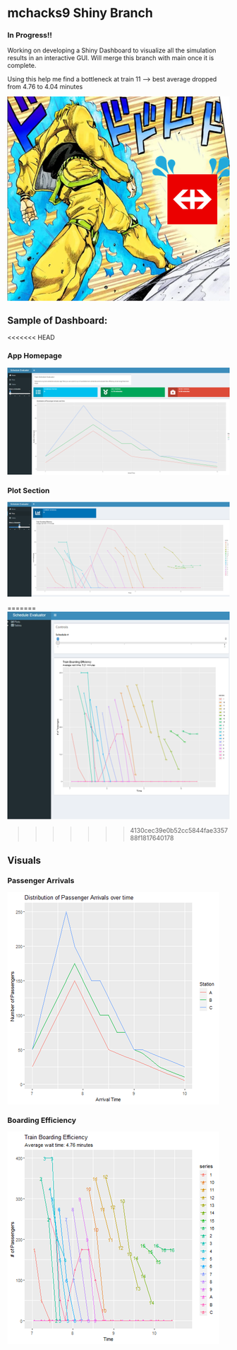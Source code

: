 # mchacks9  Shiny Branch

### In Progress!!
Working on developing a Shiny Dashboard to visualize all the simulation results in an interactive GUI.
Will merge this branch with main once it is complete. 

Using this help me find a bottleneck at train 11 --> best average dropped from 4.76 to 4.04 minutes

![Dio v. SBB](https://github.com/aosakwe/mchacks9/blob/main/visuals/SBB_DIO.png)

## Sample of Dashboard:
<<<<<<< HEAD
### App Homepage
![Homepage](https://github.com/aosakwe/mchacks9/blob/main/visuals/sample_dash1.png)

### Plot Section
![Plots](https://github.com/aosakwe/mchacks9/blob/main/visuals/sample_dash2.png)


=======
![Sample of Dashboard](https://github.com/aosakwe/mchacks9/blob/shiny/visuals/sample_dashboard.png)
>>>>>>> 4130cec39e0b52cc5844fae335788f1817640178

## Visuals
### Passenger Arrivals
![Plot of Passenger Arrivals](https://github.com/aosakwe/mchacks9/blob/main/visuals/passenger_plot.png)

### Boarding Efficiency
![Plot of Boarding Efficiency](https://github.com/aosakwe/mchacks9/blob/main/visuals/best_result_plot26Jan2022.png)



